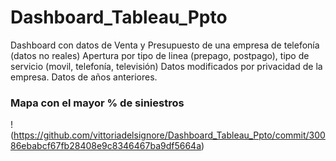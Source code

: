 # Dashboard_Tableau_Ppto

Dashboard con datos de Venta y Presupuesto de una empresa de telefonía (datos no reales)
Apertura por tipo de linea (prepago, postpago), tipo de servicio (movil, telefonía, televisión)
Datos modificados por privacidad de la empresa.
Datos de años anteriores.


### Mapa con el mayor % de siniestros

!(https://github.com/vittoriadelsignore/Dashboard_Tableau_Ppto/commit/30086ebabcf67fb28408e9c8346467ba9df5664a)
